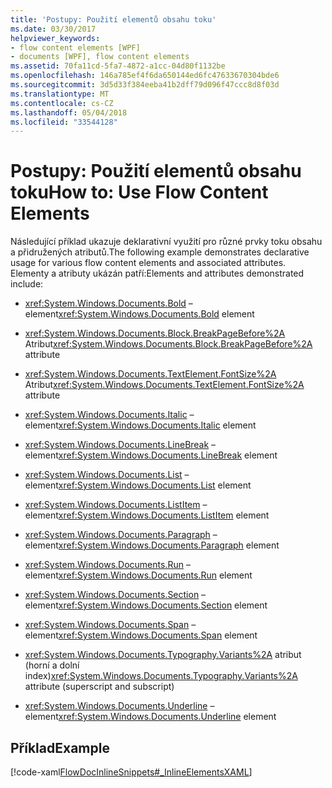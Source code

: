 ```yaml
---
title: 'Postupy: Použití elementů obsahu toku'
ms.date: 03/30/2017
helpviewer_keywords:
- flow content elements [WPF]
- documents [WPF], flow content elements
ms.assetid: 70fa11cd-5fa7-4872-a1cc-04d80f1132be
ms.openlocfilehash: 146a785ef4f6da650144ed6fc47633670304bde6
ms.sourcegitcommit: 3d5d33f384eeba41b2dff79d096f47ccc8d8f03d
ms.translationtype: MT
ms.contentlocale: cs-CZ
ms.lasthandoff: 05/04/2018
ms.locfileid: "33544128"
---
```

# <a name="how-to-use-flow-content-elements"></a><span data-ttu-id="16ec3-102">Postupy: Použití elementů obsahu toku</span><span class="sxs-lookup"><span data-stu-id="16ec3-102">How to: Use Flow Content Elements</span></span>
<span data-ttu-id="16ec3-103">Následující příklad ukazuje deklarativní využití pro různé prvky toku obsahu a přidružených atributů.</span><span class="sxs-lookup"><span data-stu-id="16ec3-103">The following example demonstrates declarative usage for various flow content elements and associated attributes.</span></span>  <span data-ttu-id="16ec3-104">Elementy a atributy ukázán patří:</span><span class="sxs-lookup"><span data-stu-id="16ec3-104">Elements and attributes demonstrated include:</span></span>  
  
-   <span data-ttu-id="16ec3-105"><xref:System.Windows.Documents.Bold> – element</span><span class="sxs-lookup"><span data-stu-id="16ec3-105"><xref:System.Windows.Documents.Bold> element</span></span>  
  
-   <span data-ttu-id="16ec3-106"><xref:System.Windows.Documents.Block.BreakPageBefore%2A> Atribut</span><span class="sxs-lookup"><span data-stu-id="16ec3-106"><xref:System.Windows.Documents.Block.BreakPageBefore%2A> attribute</span></span>  
  
-   <span data-ttu-id="16ec3-107"><xref:System.Windows.Documents.TextElement.FontSize%2A> Atribut</span><span class="sxs-lookup"><span data-stu-id="16ec3-107"><xref:System.Windows.Documents.TextElement.FontSize%2A> attribute</span></span>  
  
-   <span data-ttu-id="16ec3-108"><xref:System.Windows.Documents.Italic> – element</span><span class="sxs-lookup"><span data-stu-id="16ec3-108"><xref:System.Windows.Documents.Italic> element</span></span>  
  
-   <span data-ttu-id="16ec3-109"><xref:System.Windows.Documents.LineBreak> – element</span><span class="sxs-lookup"><span data-stu-id="16ec3-109"><xref:System.Windows.Documents.LineBreak> element</span></span>  
  
-   <span data-ttu-id="16ec3-110"><xref:System.Windows.Documents.List> – element</span><span class="sxs-lookup"><span data-stu-id="16ec3-110"><xref:System.Windows.Documents.List> element</span></span>  
  
-   <span data-ttu-id="16ec3-111"><xref:System.Windows.Documents.ListItem> – element</span><span class="sxs-lookup"><span data-stu-id="16ec3-111"><xref:System.Windows.Documents.ListItem> element</span></span>  
  
-   <span data-ttu-id="16ec3-112"><xref:System.Windows.Documents.Paragraph> – element</span><span class="sxs-lookup"><span data-stu-id="16ec3-112"><xref:System.Windows.Documents.Paragraph> element</span></span>  
  
-   <span data-ttu-id="16ec3-113"><xref:System.Windows.Documents.Run> – element</span><span class="sxs-lookup"><span data-stu-id="16ec3-113"><xref:System.Windows.Documents.Run> element</span></span>  
  
-   <span data-ttu-id="16ec3-114"><xref:System.Windows.Documents.Section> – element</span><span class="sxs-lookup"><span data-stu-id="16ec3-114"><xref:System.Windows.Documents.Section> element</span></span>  
  
-   <span data-ttu-id="16ec3-115"><xref:System.Windows.Documents.Span> – element</span><span class="sxs-lookup"><span data-stu-id="16ec3-115"><xref:System.Windows.Documents.Span> element</span></span>  
  
-   <span data-ttu-id="16ec3-116"><xref:System.Windows.Documents.Typography.Variants%2A> atribut (horní a dolní index)</span><span class="sxs-lookup"><span data-stu-id="16ec3-116"><xref:System.Windows.Documents.Typography.Variants%2A> attribute (superscript and subscript)</span></span>  
  
-   <span data-ttu-id="16ec3-117"><xref:System.Windows.Documents.Underline> – element</span><span class="sxs-lookup"><span data-stu-id="16ec3-117"><xref:System.Windows.Documents.Underline> element</span></span>  
  
## <a name="example"></a><span data-ttu-id="16ec3-118">Příklad</span><span class="sxs-lookup"><span data-stu-id="16ec3-118">Example</span></span>  
 [!code-xaml[FlowDocInlineSnippets#_InlineElementsXAML](../../../../samples/snippets/csharp/VS_Snippets_Wpf/FlowDocInlineSnippets/CS/document.xaml#_inlineelementsxaml)]
